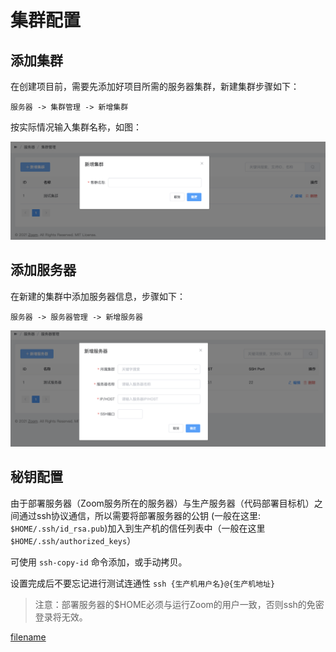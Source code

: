 # 集群配置

## 添加集群

在创建项目前，需要先添加好项目所需的服务器集群，新建集群步骤如下：

    服务器 -> 集群管理 -> 新增集群

按实际情况输入集群名称，如图：

![](assets/img/zoom-server-group-add.png ':size=400')
## 添加服务器

在新建的集群中添加服务器信息，步骤如下：

    服务器 -> 服务器管理 -> 新增服务器

![](assets/img/zoom-server-add.png ':size=400')

## 秘钥配置

由于部署服务器（Zoom服务所在的服务器）与生产服务器（代码部署目标机）之间通过ssh协议通信，所以需要将部署服务器的公钥 (一般在这里: `$HOME/.ssh/id_rsa.pub`)加入到生产机的信任列表中（一般在这里 `$HOME/.ssh/authorized_keys`）

可使用 `ssh-copy-id` 命令添加，或手动拷贝。

设置完成后不要忘记进行测试连通性 `ssh {生产机用户名}@{生产机地址}`

> 注意：部署服务器的$HOME必须与运行Zoom的用户一致，否则ssh的免密登录将无效。

[filename](include/footer.md ':include')